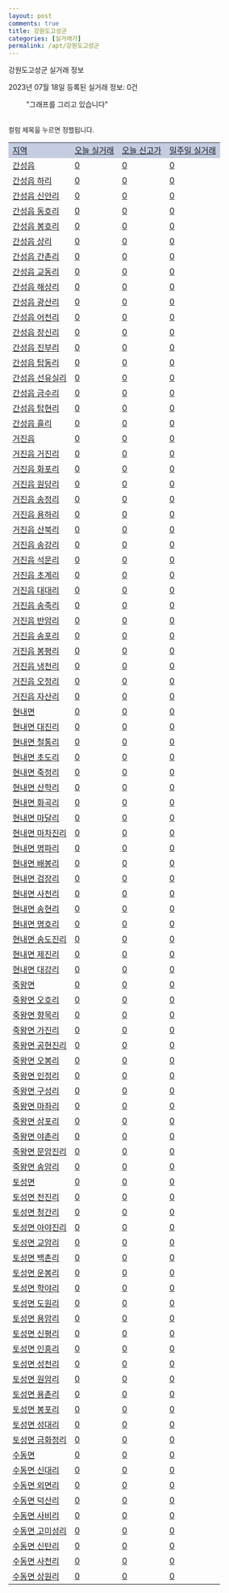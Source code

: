 ```yaml
---
layout: post
comments: true
title: 강원도고성군
categories: [실거래가]
permalink: /apt/강원도고성군
---
```


강원도고성군 실거래 정보

2023년 07월 18일 등록된 실거래 정보: 0건

<!--<script async src="https://pagead2.googlesyndication.com/pagead/js/adsbygoogle.js?client=ca-pub-3485438051770037"
 crossorigin="anonymous"></script>-->

<script type="text/javascript">
  google.charts.load('current', {'packages':['corechart']});
  google.charts.setOnLoadCallback(drawChart);

  function drawChart() {
    var data = google.visualization.arrayToDataTable([['거래일', '매매', '전월세', '전매'], ['21-01', 1, 0, 0], ['21-02', 0, 1, 0], ['21-03', 2, 0, 0], ['21-04', 0, 1, 0], ['21-05', 1, 0, 0], ['21-06', 1, 0, 1], ['21-07', 6, 9, 0], ['21-08', 24, 11, 4], ['21-09', 26, 16, 11], ['21-10', 25, 16, 9], ['21-11', 15, 13, 1], ['21-12', 15, 16, 4], ['22-01', 9, 6, 0], ['22-02', 15, 5, 0], ['22-03', 8, 14, 0], ['22-04', 10, 4, 0], ['22-05', 11, 11, 0], ['22-06', 8, 6, 0], ['22-07', 7, 4, 0], ['22-08', 6, 11, 0], ['22-09', 8, 6, 0], ['22-10', 7, 7, 0], ['22-11', 8, 6, 14], ['22-12', 4, 9, 67], ['23-01', 10, 15, 38], ['23-02', 14, 8, 10], ['23-03', 13, 7, 6], ['23-04', 16, 14, 12], ['23-05', 17, 7, 3], ['23-06', 2, 0, 0]]);

    var options = {
      title: '최근 1년간 유형별 거래량 추이',
      legend: { position: 'bottom' }
    };

    setTimeout(function() {
        var chart = new google.visualization.LineChart(document.getElementById('columnchart_material'));
        chart.draw(data, (options));
        document.getElementById('loading').style.display = 'none';
        var dayLabel = (new Date()).getDay();
        if (dayLabel < 2) {
            sorttable.innerSortFunction.apply(document.getElementById('week'), []);
            sorttable.innerSortFunction.apply(document.getElementById('week'), []);        
        }
        else {
            sorttable.innerSortFunction.apply(document.getElementById('today'), []);
            sorttable.innerSortFunction.apply(document.getElementById('today'), []);
        }
    }, 200);

  }
</script>

<div id="loading" style="z-index:20; display: block; margin-left: 35px">"그래프를 그리고 있습니다"</div>
<div id="columnchart_material" style="width: 95%; margin-left: -35px; display: block"></div>
<!--<div style="width: 95%; margin-left: -35px; display: block">
      <script async src="https://pagead2.googlesyndication.com/pagead/js/adsbygoogle.js?client=ca-pub-3485438051770037"
          crossorigin="anonymous"></script>
      <ins class="adsbygoogle"
          style="display:block"
          data-ad-format="fluid"
          data-ad-layout-key="-fb+5w+4e-db+86"
          data-ad-client="ca-pub-3485438051770037"
          data-ad-slot="1827090281"></ins>
      <script>
          (adsbygoogle = window.adsbygoogle || []).push({});
      </script>
</div>-->
<br>

<font size='small' style='font-size: small;'>컬럼 제목을 누르면 정렬됩니다.</font>
<table class="sortable">
  <tr style='background-color: rgba(114, 132, 186,0.4);'>
    <td id="region"><a href="#">지역</a></td>
    <td id="today"><a href="#">오늘 실거래</a></td>
    <td id="today_new"><a href="#">오늘 신고가</a></td>
    <td id="week"><a href="#">일주일 실거래</a></td>
  </tr>

  
  <tr class="item">
    <td><a href="강원도고성군간성읍">간성읍</a></td>
    <td><a href="강원도고성군간성읍">0</a></td>
    <td><a href="강원도고성군간성읍">0</a></td>
    <td><a href="강원도고성군간성읍">0</a></td>
  </tr>
    

  <tr class="item">
    <td><a href="강원도고성군간성읍하리">간성읍 하리</a></td>
    <td><a href="강원도고성군간성읍하리">0</a></td>
    <td><a href="강원도고성군간성읍하리">0</a></td>
    <td><a href="강원도고성군간성읍하리">0</a></td>
  </tr>
    

  <tr class="item">
    <td><a href="강원도고성군간성읍신안리">간성읍 신안리</a></td>
    <td><a href="강원도고성군간성읍신안리">0</a></td>
    <td><a href="강원도고성군간성읍신안리">0</a></td>
    <td><a href="강원도고성군간성읍신안리">0</a></td>
  </tr>
    

  <tr class="item">
    <td><a href="강원도고성군간성읍동호리">간성읍 동호리</a></td>
    <td><a href="강원도고성군간성읍동호리">0</a></td>
    <td><a href="강원도고성군간성읍동호리">0</a></td>
    <td><a href="강원도고성군간성읍동호리">0</a></td>
  </tr>
    

  <tr class="item">
    <td><a href="강원도고성군간성읍봉호리">간성읍 봉호리</a></td>
    <td><a href="강원도고성군간성읍봉호리">0</a></td>
    <td><a href="강원도고성군간성읍봉호리">0</a></td>
    <td><a href="강원도고성군간성읍봉호리">0</a></td>
  </tr>
    

  <tr class="item">
    <td><a href="강원도고성군간성읍상리">간성읍 상리</a></td>
    <td><a href="강원도고성군간성읍상리">0</a></td>
    <td><a href="강원도고성군간성읍상리">0</a></td>
    <td><a href="강원도고성군간성읍상리">0</a></td>
  </tr>
    

  <tr class="item">
    <td><a href="강원도고성군간성읍간촌리">간성읍 간촌리</a></td>
    <td><a href="강원도고성군간성읍간촌리">0</a></td>
    <td><a href="강원도고성군간성읍간촌리">0</a></td>
    <td><a href="강원도고성군간성읍간촌리">0</a></td>
  </tr>
    

  <tr class="item">
    <td><a href="강원도고성군간성읍교동리">간성읍 교동리</a></td>
    <td><a href="강원도고성군간성읍교동리">0</a></td>
    <td><a href="강원도고성군간성읍교동리">0</a></td>
    <td><a href="강원도고성군간성읍교동리">0</a></td>
  </tr>
    

  <tr class="item">
    <td><a href="강원도고성군간성읍해상리">간성읍 해상리</a></td>
    <td><a href="강원도고성군간성읍해상리">0</a></td>
    <td><a href="강원도고성군간성읍해상리">0</a></td>
    <td><a href="강원도고성군간성읍해상리">0</a></td>
  </tr>
    

  <tr class="item">
    <td><a href="강원도고성군간성읍광산리">간성읍 광산리</a></td>
    <td><a href="강원도고성군간성읍광산리">0</a></td>
    <td><a href="강원도고성군간성읍광산리">0</a></td>
    <td><a href="강원도고성군간성읍광산리">0</a></td>
  </tr>
    

  <tr class="item">
    <td><a href="강원도고성군간성읍어천리">간성읍 어천리</a></td>
    <td><a href="강원도고성군간성읍어천리">0</a></td>
    <td><a href="강원도고성군간성읍어천리">0</a></td>
    <td><a href="강원도고성군간성읍어천리">0</a></td>
  </tr>
    

  <tr class="item">
    <td><a href="강원도고성군간성읍장신리">간성읍 장신리</a></td>
    <td><a href="강원도고성군간성읍장신리">0</a></td>
    <td><a href="강원도고성군간성읍장신리">0</a></td>
    <td><a href="강원도고성군간성읍장신리">0</a></td>
  </tr>
    

  <tr class="item">
    <td><a href="강원도고성군간성읍진부리">간성읍 진부리</a></td>
    <td><a href="강원도고성군간성읍진부리">0</a></td>
    <td><a href="강원도고성군간성읍진부리">0</a></td>
    <td><a href="강원도고성군간성읍진부리">0</a></td>
  </tr>
    

  <tr class="item">
    <td><a href="강원도고성군간성읍탑동리">간성읍 탑동리</a></td>
    <td><a href="강원도고성군간성읍탑동리">0</a></td>
    <td><a href="강원도고성군간성읍탑동리">0</a></td>
    <td><a href="강원도고성군간성읍탑동리">0</a></td>
  </tr>
    

  <tr class="item">
    <td><a href="강원도고성군간성읍선유실리">간성읍 선유실리</a></td>
    <td><a href="강원도고성군간성읍선유실리">0</a></td>
    <td><a href="강원도고성군간성읍선유실리">0</a></td>
    <td><a href="강원도고성군간성읍선유실리">0</a></td>
  </tr>
    

  <tr class="item">
    <td><a href="강원도고성군간성읍금수리">간성읍 금수리</a></td>
    <td><a href="강원도고성군간성읍금수리">0</a></td>
    <td><a href="강원도고성군간성읍금수리">0</a></td>
    <td><a href="강원도고성군간성읍금수리">0</a></td>
  </tr>
    

  <tr class="item">
    <td><a href="강원도고성군간성읍탑현리">간성읍 탑현리</a></td>
    <td><a href="강원도고성군간성읍탑현리">0</a></td>
    <td><a href="강원도고성군간성읍탑현리">0</a></td>
    <td><a href="강원도고성군간성읍탑현리">0</a></td>
  </tr>
    

  <tr class="item">
    <td><a href="강원도고성군간성읍흘리">간성읍 흘리</a></td>
    <td><a href="강원도고성군간성읍흘리">0</a></td>
    <td><a href="강원도고성군간성읍흘리">0</a></td>
    <td><a href="강원도고성군간성읍흘리">0</a></td>
  </tr>
    

  <tr class="item">
    <td><a href="강원도고성군거진읍">거진읍</a></td>
    <td><a href="강원도고성군거진읍">0</a></td>
    <td><a href="강원도고성군거진읍">0</a></td>
    <td><a href="강원도고성군거진읍">0</a></td>
  </tr>
    

  <tr class="item">
    <td><a href="강원도고성군거진읍거진리">거진읍 거진리</a></td>
    <td><a href="강원도고성군거진읍거진리">0</a></td>
    <td><a href="강원도고성군거진읍거진리">0</a></td>
    <td><a href="강원도고성군거진읍거진리">0</a></td>
  </tr>
    

  <tr class="item">
    <td><a href="강원도고성군거진읍화포리">거진읍 화포리</a></td>
    <td><a href="강원도고성군거진읍화포리">0</a></td>
    <td><a href="강원도고성군거진읍화포리">0</a></td>
    <td><a href="강원도고성군거진읍화포리">0</a></td>
  </tr>
    

  <tr class="item">
    <td><a href="강원도고성군거진읍원당리">거진읍 원당리</a></td>
    <td><a href="강원도고성군거진읍원당리">0</a></td>
    <td><a href="강원도고성군거진읍원당리">0</a></td>
    <td><a href="강원도고성군거진읍원당리">0</a></td>
  </tr>
    

  <tr class="item">
    <td><a href="강원도고성군거진읍송정리">거진읍 송정리</a></td>
    <td><a href="강원도고성군거진읍송정리">0</a></td>
    <td><a href="강원도고성군거진읍송정리">0</a></td>
    <td><a href="강원도고성군거진읍송정리">0</a></td>
  </tr>
    

  <tr class="item">
    <td><a href="강원도고성군거진읍용하리">거진읍 용하리</a></td>
    <td><a href="강원도고성군거진읍용하리">0</a></td>
    <td><a href="강원도고성군거진읍용하리">0</a></td>
    <td><a href="강원도고성군거진읍용하리">0</a></td>
  </tr>
    

  <tr class="item">
    <td><a href="강원도고성군거진읍산북리">거진읍 산북리</a></td>
    <td><a href="강원도고성군거진읍산북리">0</a></td>
    <td><a href="강원도고성군거진읍산북리">0</a></td>
    <td><a href="강원도고성군거진읍산북리">0</a></td>
  </tr>
    

  <tr class="item">
    <td><a href="강원도고성군거진읍송강리">거진읍 송강리</a></td>
    <td><a href="강원도고성군거진읍송강리">0</a></td>
    <td><a href="강원도고성군거진읍송강리">0</a></td>
    <td><a href="강원도고성군거진읍송강리">0</a></td>
  </tr>
    

  <tr class="item">
    <td><a href="강원도고성군거진읍석문리">거진읍 석문리</a></td>
    <td><a href="강원도고성군거진읍석문리">0</a></td>
    <td><a href="강원도고성군거진읍석문리">0</a></td>
    <td><a href="강원도고성군거진읍석문리">0</a></td>
  </tr>
    

  <tr class="item">
    <td><a href="강원도고성군거진읍초계리">거진읍 초계리</a></td>
    <td><a href="강원도고성군거진읍초계리">0</a></td>
    <td><a href="강원도고성군거진읍초계리">0</a></td>
    <td><a href="강원도고성군거진읍초계리">0</a></td>
  </tr>
    

  <tr class="item">
    <td><a href="강원도고성군거진읍대대리">거진읍 대대리</a></td>
    <td><a href="강원도고성군거진읍대대리">0</a></td>
    <td><a href="강원도고성군거진읍대대리">0</a></td>
    <td><a href="강원도고성군거진읍대대리">0</a></td>
  </tr>
    

  <tr class="item">
    <td><a href="강원도고성군거진읍송죽리">거진읍 송죽리</a></td>
    <td><a href="강원도고성군거진읍송죽리">0</a></td>
    <td><a href="강원도고성군거진읍송죽리">0</a></td>
    <td><a href="강원도고성군거진읍송죽리">0</a></td>
  </tr>
    

  <tr class="item">
    <td><a href="강원도고성군거진읍반암리">거진읍 반암리</a></td>
    <td><a href="강원도고성군거진읍반암리">0</a></td>
    <td><a href="강원도고성군거진읍반암리">0</a></td>
    <td><a href="강원도고성군거진읍반암리">0</a></td>
  </tr>
    

  <tr class="item">
    <td><a href="강원도고성군거진읍송포리">거진읍 송포리</a></td>
    <td><a href="강원도고성군거진읍송포리">0</a></td>
    <td><a href="강원도고성군거진읍송포리">0</a></td>
    <td><a href="강원도고성군거진읍송포리">0</a></td>
  </tr>
    

  <tr class="item">
    <td><a href="강원도고성군거진읍봉평리">거진읍 봉평리</a></td>
    <td><a href="강원도고성군거진읍봉평리">0</a></td>
    <td><a href="강원도고성군거진읍봉평리">0</a></td>
    <td><a href="강원도고성군거진읍봉평리">0</a></td>
  </tr>
    

  <tr class="item">
    <td><a href="강원도고성군거진읍냉천리">거진읍 냉천리</a></td>
    <td><a href="강원도고성군거진읍냉천리">0</a></td>
    <td><a href="강원도고성군거진읍냉천리">0</a></td>
    <td><a href="강원도고성군거진읍냉천리">0</a></td>
  </tr>
    

  <tr class="item">
    <td><a href="강원도고성군거진읍오정리">거진읍 오정리</a></td>
    <td><a href="강원도고성군거진읍오정리">0</a></td>
    <td><a href="강원도고성군거진읍오정리">0</a></td>
    <td><a href="강원도고성군거진읍오정리">0</a></td>
  </tr>
    

  <tr class="item">
    <td><a href="강원도고성군거진읍자산리">거진읍 자산리</a></td>
    <td><a href="강원도고성군거진읍자산리">0</a></td>
    <td><a href="강원도고성군거진읍자산리">0</a></td>
    <td><a href="강원도고성군거진읍자산리">0</a></td>
  </tr>
    

  <tr class="item">
    <td><a href="강원도고성군현내면">현내면</a></td>
    <td><a href="강원도고성군현내면">0</a></td>
    <td><a href="강원도고성군현내면">0</a></td>
    <td><a href="강원도고성군현내면">0</a></td>
  </tr>
    

  <tr class="item">
    <td><a href="강원도고성군현내면대진리">현내면 대진리</a></td>
    <td><a href="강원도고성군현내면대진리">0</a></td>
    <td><a href="강원도고성군현내면대진리">0</a></td>
    <td><a href="강원도고성군현내면대진리">0</a></td>
  </tr>
    

  <tr class="item">
    <td><a href="강원도고성군현내면철통리">현내면 철통리</a></td>
    <td><a href="강원도고성군현내면철통리">0</a></td>
    <td><a href="강원도고성군현내면철통리">0</a></td>
    <td><a href="강원도고성군현내면철통리">0</a></td>
  </tr>
    

  <tr class="item">
    <td><a href="강원도고성군현내면초도리">현내면 초도리</a></td>
    <td><a href="강원도고성군현내면초도리">0</a></td>
    <td><a href="강원도고성군현내면초도리">0</a></td>
    <td><a href="강원도고성군현내면초도리">0</a></td>
  </tr>
    

  <tr class="item">
    <td><a href="강원도고성군현내면죽정리">현내면 죽정리</a></td>
    <td><a href="강원도고성군현내면죽정리">0</a></td>
    <td><a href="강원도고성군현내면죽정리">0</a></td>
    <td><a href="강원도고성군현내면죽정리">0</a></td>
  </tr>
    

  <tr class="item">
    <td><a href="강원도고성군현내면산학리">현내면 산학리</a></td>
    <td><a href="강원도고성군현내면산학리">0</a></td>
    <td><a href="강원도고성군현내면산학리">0</a></td>
    <td><a href="강원도고성군현내면산학리">0</a></td>
  </tr>
    

  <tr class="item">
    <td><a href="강원도고성군현내면화곡리">현내면 화곡리</a></td>
    <td><a href="강원도고성군현내면화곡리">0</a></td>
    <td><a href="강원도고성군현내면화곡리">0</a></td>
    <td><a href="강원도고성군현내면화곡리">0</a></td>
  </tr>
    

  <tr class="item">
    <td><a href="강원도고성군현내면마달리">현내면 마달리</a></td>
    <td><a href="강원도고성군현내면마달리">0</a></td>
    <td><a href="강원도고성군현내면마달리">0</a></td>
    <td><a href="강원도고성군현내면마달리">0</a></td>
  </tr>
    

  <tr class="item">
    <td><a href="강원도고성군현내면마차진리">현내면 마차진리</a></td>
    <td><a href="강원도고성군현내면마차진리">0</a></td>
    <td><a href="강원도고성군현내면마차진리">0</a></td>
    <td><a href="강원도고성군현내면마차진리">0</a></td>
  </tr>
    

  <tr class="item">
    <td><a href="강원도고성군현내면명파리">현내면 명파리</a></td>
    <td><a href="강원도고성군현내면명파리">0</a></td>
    <td><a href="강원도고성군현내면명파리">0</a></td>
    <td><a href="강원도고성군현내면명파리">0</a></td>
  </tr>
    

  <tr class="item">
    <td><a href="강원도고성군현내면배봉리">현내면 배봉리</a></td>
    <td><a href="강원도고성군현내면배봉리">0</a></td>
    <td><a href="강원도고성군현내면배봉리">0</a></td>
    <td><a href="강원도고성군현내면배봉리">0</a></td>
  </tr>
    

  <tr class="item">
    <td><a href="강원도고성군현내면검장리">현내면 검장리</a></td>
    <td><a href="강원도고성군현내면검장리">0</a></td>
    <td><a href="강원도고성군현내면검장리">0</a></td>
    <td><a href="강원도고성군현내면검장리">0</a></td>
  </tr>
    

  <tr class="item">
    <td><a href="강원도고성군현내면사천리">현내면 사천리</a></td>
    <td><a href="강원도고성군현내면사천리">0</a></td>
    <td><a href="강원도고성군현내면사천리">0</a></td>
    <td><a href="강원도고성군현내면사천리">0</a></td>
  </tr>
    

  <tr class="item">
    <td><a href="강원도고성군현내면송현리">현내면 송현리</a></td>
    <td><a href="강원도고성군현내면송현리">0</a></td>
    <td><a href="강원도고성군현내면송현리">0</a></td>
    <td><a href="강원도고성군현내면송현리">0</a></td>
  </tr>
    

  <tr class="item">
    <td><a href="강원도고성군현내면명호리">현내면 명호리</a></td>
    <td><a href="강원도고성군현내면명호리">0</a></td>
    <td><a href="강원도고성군현내면명호리">0</a></td>
    <td><a href="강원도고성군현내면명호리">0</a></td>
  </tr>
    

  <tr class="item">
    <td><a href="강원도고성군현내면송도진리">현내면 송도진리</a></td>
    <td><a href="강원도고성군현내면송도진리">0</a></td>
    <td><a href="강원도고성군현내면송도진리">0</a></td>
    <td><a href="강원도고성군현내면송도진리">0</a></td>
  </tr>
    

  <tr class="item">
    <td><a href="강원도고성군현내면제진리">현내면 제진리</a></td>
    <td><a href="강원도고성군현내면제진리">0</a></td>
    <td><a href="강원도고성군현내면제진리">0</a></td>
    <td><a href="강원도고성군현내면제진리">0</a></td>
  </tr>
    

  <tr class="item">
    <td><a href="강원도고성군현내면대강리">현내면 대강리</a></td>
    <td><a href="강원도고성군현내면대강리">0</a></td>
    <td><a href="강원도고성군현내면대강리">0</a></td>
    <td><a href="강원도고성군현내면대강리">0</a></td>
  </tr>
    

  <tr class="item">
    <td><a href="강원도고성군죽왕면">죽왕면</a></td>
    <td><a href="강원도고성군죽왕면">0</a></td>
    <td><a href="강원도고성군죽왕면">0</a></td>
    <td><a href="강원도고성군죽왕면">0</a></td>
  </tr>
    

  <tr class="item">
    <td><a href="강원도고성군죽왕면오호리">죽왕면 오호리</a></td>
    <td><a href="강원도고성군죽왕면오호리">0</a></td>
    <td><a href="강원도고성군죽왕면오호리">0</a></td>
    <td><a href="강원도고성군죽왕면오호리">0</a></td>
  </tr>
    

  <tr class="item">
    <td><a href="강원도고성군죽왕면향목리">죽왕면 향목리</a></td>
    <td><a href="강원도고성군죽왕면향목리">0</a></td>
    <td><a href="강원도고성군죽왕면향목리">0</a></td>
    <td><a href="강원도고성군죽왕면향목리">0</a></td>
  </tr>
    

  <tr class="item">
    <td><a href="강원도고성군죽왕면가진리">죽왕면 가진리</a></td>
    <td><a href="강원도고성군죽왕면가진리">0</a></td>
    <td><a href="강원도고성군죽왕면가진리">0</a></td>
    <td><a href="강원도고성군죽왕면가진리">0</a></td>
  </tr>
    

  <tr class="item">
    <td><a href="강원도고성군죽왕면공현진리">죽왕면 공현진리</a></td>
    <td><a href="강원도고성군죽왕면공현진리">0</a></td>
    <td><a href="강원도고성군죽왕면공현진리">0</a></td>
    <td><a href="강원도고성군죽왕면공현진리">0</a></td>
  </tr>
    

  <tr class="item">
    <td><a href="강원도고성군죽왕면오봉리">죽왕면 오봉리</a></td>
    <td><a href="강원도고성군죽왕면오봉리">0</a></td>
    <td><a href="강원도고성군죽왕면오봉리">0</a></td>
    <td><a href="강원도고성군죽왕면오봉리">0</a></td>
  </tr>
    

  <tr class="item">
    <td><a href="강원도고성군죽왕면인정리">죽왕면 인정리</a></td>
    <td><a href="강원도고성군죽왕면인정리">0</a></td>
    <td><a href="강원도고성군죽왕면인정리">0</a></td>
    <td><a href="강원도고성군죽왕면인정리">0</a></td>
  </tr>
    

  <tr class="item">
    <td><a href="강원도고성군죽왕면구성리">죽왕면 구성리</a></td>
    <td><a href="강원도고성군죽왕면구성리">0</a></td>
    <td><a href="강원도고성군죽왕면구성리">0</a></td>
    <td><a href="강원도고성군죽왕면구성리">0</a></td>
  </tr>
    

  <tr class="item">
    <td><a href="강원도고성군죽왕면마좌리">죽왕면 마좌리</a></td>
    <td><a href="강원도고성군죽왕면마좌리">0</a></td>
    <td><a href="강원도고성군죽왕면마좌리">0</a></td>
    <td><a href="강원도고성군죽왕면마좌리">0</a></td>
  </tr>
    

  <tr class="item">
    <td><a href="강원도고성군죽왕면삼포리">죽왕면 삼포리</a></td>
    <td><a href="강원도고성군죽왕면삼포리">0</a></td>
    <td><a href="강원도고성군죽왕면삼포리">0</a></td>
    <td><a href="강원도고성군죽왕면삼포리">0</a></td>
  </tr>
    

  <tr class="item">
    <td><a href="강원도고성군죽왕면야촌리">죽왕면 야촌리</a></td>
    <td><a href="강원도고성군죽왕면야촌리">0</a></td>
    <td><a href="강원도고성군죽왕면야촌리">0</a></td>
    <td><a href="강원도고성군죽왕면야촌리">0</a></td>
  </tr>
    

  <tr class="item">
    <td><a href="강원도고성군죽왕면문암진리">죽왕면 문암진리</a></td>
    <td><a href="강원도고성군죽왕면문암진리">0</a></td>
    <td><a href="강원도고성군죽왕면문암진리">0</a></td>
    <td><a href="강원도고성군죽왕면문암진리">0</a></td>
  </tr>
    

  <tr class="item">
    <td><a href="강원도고성군죽왕면송암리">죽왕면 송암리</a></td>
    <td><a href="강원도고성군죽왕면송암리">0</a></td>
    <td><a href="강원도고성군죽왕면송암리">0</a></td>
    <td><a href="강원도고성군죽왕면송암리">0</a></td>
  </tr>
    

  <tr class="item">
    <td><a href="강원도고성군토성면">토성면</a></td>
    <td><a href="강원도고성군토성면">0</a></td>
    <td><a href="강원도고성군토성면">0</a></td>
    <td><a href="강원도고성군토성면">0</a></td>
  </tr>
    

  <tr class="item">
    <td><a href="강원도고성군토성면천진리">토성면 천진리</a></td>
    <td><a href="강원도고성군토성면천진리">0</a></td>
    <td><a href="강원도고성군토성면천진리">0</a></td>
    <td><a href="강원도고성군토성면천진리">0</a></td>
  </tr>
    

  <tr class="item">
    <td><a href="강원도고성군토성면청간리">토성면 청간리</a></td>
    <td><a href="강원도고성군토성면청간리">0</a></td>
    <td><a href="강원도고성군토성면청간리">0</a></td>
    <td><a href="강원도고성군토성면청간리">0</a></td>
  </tr>
    

  <tr class="item">
    <td><a href="강원도고성군토성면아야진리">토성면 아야진리</a></td>
    <td><a href="강원도고성군토성면아야진리">0</a></td>
    <td><a href="강원도고성군토성면아야진리">0</a></td>
    <td><a href="강원도고성군토성면아야진리">0</a></td>
  </tr>
    

  <tr class="item">
    <td><a href="강원도고성군토성면교암리">토성면 교암리</a></td>
    <td><a href="강원도고성군토성면교암리">0</a></td>
    <td><a href="강원도고성군토성면교암리">0</a></td>
    <td><a href="강원도고성군토성면교암리">0</a></td>
  </tr>
    

  <tr class="item">
    <td><a href="강원도고성군토성면백촌리">토성면 백촌리</a></td>
    <td><a href="강원도고성군토성면백촌리">0</a></td>
    <td><a href="강원도고성군토성면백촌리">0</a></td>
    <td><a href="강원도고성군토성면백촌리">0</a></td>
  </tr>
    

  <tr class="item">
    <td><a href="강원도고성군토성면운봉리">토성면 운봉리</a></td>
    <td><a href="강원도고성군토성면운봉리">0</a></td>
    <td><a href="강원도고성군토성면운봉리">0</a></td>
    <td><a href="강원도고성군토성면운봉리">0</a></td>
  </tr>
    

  <tr class="item">
    <td><a href="강원도고성군토성면학야리">토성면 학야리</a></td>
    <td><a href="강원도고성군토성면학야리">0</a></td>
    <td><a href="강원도고성군토성면학야리">0</a></td>
    <td><a href="강원도고성군토성면학야리">0</a></td>
  </tr>
    

  <tr class="item">
    <td><a href="강원도고성군토성면도원리">토성면 도원리</a></td>
    <td><a href="강원도고성군토성면도원리">0</a></td>
    <td><a href="강원도고성군토성면도원리">0</a></td>
    <td><a href="강원도고성군토성면도원리">0</a></td>
  </tr>
    

  <tr class="item">
    <td><a href="강원도고성군토성면용암리">토성면 용암리</a></td>
    <td><a href="강원도고성군토성면용암리">0</a></td>
    <td><a href="강원도고성군토성면용암리">0</a></td>
    <td><a href="강원도고성군토성면용암리">0</a></td>
  </tr>
    

  <tr class="item">
    <td><a href="강원도고성군토성면신평리">토성면 신평리</a></td>
    <td><a href="강원도고성군토성면신평리">0</a></td>
    <td><a href="강원도고성군토성면신평리">0</a></td>
    <td><a href="강원도고성군토성면신평리">0</a></td>
  </tr>
    

  <tr class="item">
    <td><a href="강원도고성군토성면인흥리">토성면 인흥리</a></td>
    <td><a href="강원도고성군토성면인흥리">0</a></td>
    <td><a href="강원도고성군토성면인흥리">0</a></td>
    <td><a href="강원도고성군토성면인흥리">0</a></td>
  </tr>
    

  <tr class="item">
    <td><a href="강원도고성군토성면성천리">토성면 성천리</a></td>
    <td><a href="강원도고성군토성면성천리">0</a></td>
    <td><a href="강원도고성군토성면성천리">0</a></td>
    <td><a href="강원도고성군토성면성천리">0</a></td>
  </tr>
    

  <tr class="item">
    <td><a href="강원도고성군토성면원암리">토성면 원암리</a></td>
    <td><a href="강원도고성군토성면원암리">0</a></td>
    <td><a href="강원도고성군토성면원암리">0</a></td>
    <td><a href="강원도고성군토성면원암리">0</a></td>
  </tr>
    

  <tr class="item">
    <td><a href="강원도고성군토성면용촌리">토성면 용촌리</a></td>
    <td><a href="강원도고성군토성면용촌리">0</a></td>
    <td><a href="강원도고성군토성면용촌리">0</a></td>
    <td><a href="강원도고성군토성면용촌리">0</a></td>
  </tr>
    

  <tr class="item">
    <td><a href="강원도고성군토성면봉포리">토성면 봉포리</a></td>
    <td><a href="강원도고성군토성면봉포리">0</a></td>
    <td><a href="강원도고성군토성면봉포리">0</a></td>
    <td><a href="강원도고성군토성면봉포리">0</a></td>
  </tr>
    

  <tr class="item">
    <td><a href="강원도고성군토성면성대리">토성면 성대리</a></td>
    <td><a href="강원도고성군토성면성대리">0</a></td>
    <td><a href="강원도고성군토성면성대리">0</a></td>
    <td><a href="강원도고성군토성면성대리">0</a></td>
  </tr>
    

  <tr class="item">
    <td><a href="강원도고성군토성면금화정리">토성면 금화정리</a></td>
    <td><a href="강원도고성군토성면금화정리">0</a></td>
    <td><a href="강원도고성군토성면금화정리">0</a></td>
    <td><a href="강원도고성군토성면금화정리">0</a></td>
  </tr>
    

  <tr class="item">
    <td><a href="강원도고성군수동면">수동면</a></td>
    <td><a href="강원도고성군수동면">0</a></td>
    <td><a href="강원도고성군수동면">0</a></td>
    <td><a href="강원도고성군수동면">0</a></td>
  </tr>
    

  <tr class="item">
    <td><a href="강원도고성군수동면신대리">수동면 신대리</a></td>
    <td><a href="강원도고성군수동면신대리">0</a></td>
    <td><a href="강원도고성군수동면신대리">0</a></td>
    <td><a href="강원도고성군수동면신대리">0</a></td>
  </tr>
    

  <tr class="item">
    <td><a href="강원도고성군수동면외면리">수동면 외면리</a></td>
    <td><a href="강원도고성군수동면외면리">0</a></td>
    <td><a href="강원도고성군수동면외면리">0</a></td>
    <td><a href="강원도고성군수동면외면리">0</a></td>
  </tr>
    

  <tr class="item">
    <td><a href="강원도고성군수동면덕산리">수동면 덕산리</a></td>
    <td><a href="강원도고성군수동면덕산리">0</a></td>
    <td><a href="강원도고성군수동면덕산리">0</a></td>
    <td><a href="강원도고성군수동면덕산리">0</a></td>
  </tr>
    

  <tr class="item">
    <td><a href="강원도고성군수동면사비리">수동면 사비리</a></td>
    <td><a href="강원도고성군수동면사비리">0</a></td>
    <td><a href="강원도고성군수동면사비리">0</a></td>
    <td><a href="강원도고성군수동면사비리">0</a></td>
  </tr>
    

  <tr class="item">
    <td><a href="강원도고성군수동면고미성리">수동면 고미성리</a></td>
    <td><a href="강원도고성군수동면고미성리">0</a></td>
    <td><a href="강원도고성군수동면고미성리">0</a></td>
    <td><a href="강원도고성군수동면고미성리">0</a></td>
  </tr>
    

  <tr class="item">
    <td><a href="강원도고성군수동면신탄리">수동면 신탄리</a></td>
    <td><a href="강원도고성군수동면신탄리">0</a></td>
    <td><a href="강원도고성군수동면신탄리">0</a></td>
    <td><a href="강원도고성군수동면신탄리">0</a></td>
  </tr>
    

  <tr class="item">
    <td><a href="강원도고성군수동면사천리">수동면 사천리</a></td>
    <td><a href="강원도고성군수동면사천리">0</a></td>
    <td><a href="강원도고성군수동면사천리">0</a></td>
    <td><a href="강원도고성군수동면사천리">0</a></td>
  </tr>
    

  <tr class="item">
    <td><a href="강원도고성군수동면상원리">수동면 상원리</a></td>
    <td><a href="강원도고성군수동면상원리">0</a></td>
    <td><a href="강원도고성군수동면상원리">0</a></td>
    <td><a href="강원도고성군수동면상원리">0</a></td>
  </tr>
    


</table>


    